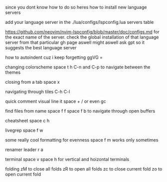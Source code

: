since you dont know how to do so heres how to install new language servers

add your language server in the 
./lua/configs/lspconfig.lua 
servers table

https://github.com/neovim/nvim-lspconfig/blob/master/doc/configs.md
for the exact name of the server. 
check the global installation of that language server from that particular gh page aswell
might aswell ask gpt so it suggests the best language server

how to autoindent cuz i keep forgetting
ggVG =

changing colorscheme
space t h 
C-n and C-p to navigate between the themes 

closing from a tab
space x

navigating through tiles
C-h C-l

quick comment
visual line it 
space + / 
or even gc

find files from name
space f f 
space f b to navigate through open buffers

cheatsheet
space c h

livegrep
space f w 

some really cool formatting for evenness
space f m works only sometimes

renamer
leader r a 

terminal
space v 
space h
for vertical and hoizontal terminals

folding
zM to close all folds
zR to open all folds
zc to close current fold
zo to open current fold
